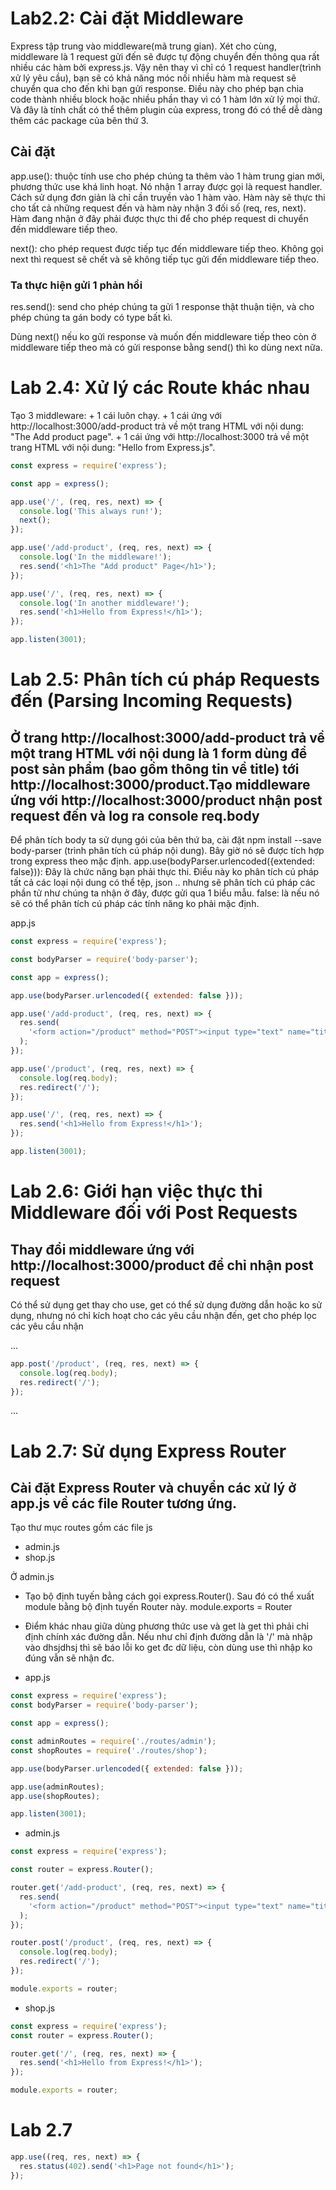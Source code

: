 # Lab2.2: Cài đặt Middleware

Express tập trung vào middleware(mã trung gian). Xét cho cùng, middleware là 1 request gửi đến sẽ được tự động chuyển đến thông qua rất nhiều các hàm bởi express.js. Vậy nên thay vì chỉ có 1 request handler(trình xử lý yêu cầu), bạn sẽ có khả năng móc nối nhiều hàm mà request sẽ chuyển qua cho đến khi bạn gửi response. Điều này cho phép bạn chia code thành nhiều block hoặc nhiều phần thay vì có 1 hàm lớn xử lý mọi thứ. Và đây là tính chất có thể thêm plugin của express, trong đó có thể dễ dàng thêm các package của bên thứ 3.

## Cài đặt

app.use(): thuộc tính use cho phép chúng ta thêm vào 1 hàm trung gian mới, phương thức use khá linh hoạt. Nó nhận 1 array được gọi là request handler.
Cách sử dụng đơn giản là chỉ cần truyền vào 1 hàm vào. Hàm này sẽ thực thi cho tất cả những request đến và hàm này nhận 3 đối số (req, res, next). Hàm đang nhận ở đây phải được thực thi để cho phép request di chuyển đến middleware tiếp theo.

next(): cho phép request được tiếp tục đến middleware tiếp theo. Không gọi next thì request sẽ chết và sẽ không tiếp tục gửi đến middleware tiếp theo.

### Ta thực hiện gửi 1 phản hồi

res.send(): send cho phép chúng ta gửi 1 response thật thuận tiện, và cho phép chúng ta gán body có type bất kì.

Dùng next() nếu ko gửi response và muốn đến middleware tiếp theo còn ở middleware tiếp theo mà có gửi response bằng send() thì ko dùng next nữa.

# Lab 2.4: Xử lý các Route khác nhau

Tạo 3 middleware: + 1 cái luôn chạy. + 1 cái ứng với http://localhost:3000/add-product trả về một trang HTML với nội dung: "The Add product page". + 1 cái ứng với http://localhost:3000 trả về một trang HTML với nội dung: "Hello from Express.js".

```javascript
const express = require('express');

const app = express();

app.use('/', (req, res, next) => {
  console.log('This always run!');
  next();
});

app.use('/add-product', (req, res, next) => {
  console.log('In the middleware!');
  res.send('<h1>The "Add product" Page</h1>');
});

app.use('/', (req, res, next) => {
  console.log('In another middleware!');
  res.send('<h1>Hello from Express!</h1>');
});

app.listen(3001);
```

# Lab 2.5: Phân tích cú pháp Requests đến (Parsing Incoming Requests)

## Ở trang http://localhost:3000/add-product trả về một trang HTML với nội dung là 1 form dùng để post sản phẩm (bao gồm thông tin về title) tới http://localhost:3000/product.Tạo middleware ứng với http://localhost:3000/product nhận post request đến và log ra console req.body

Để phân tích body ta sử dụng gói của bên thứ ba, cài đặt npm install --save body-parser (trình phân tích cú pháp nội dung). Bây giờ nó sẽ được tích hợp trong express theo mặc định.
app.use(bodyParser.urlencoded({extended: false})): Đây là chức năng bạn phải thực thi. Điều này ko phân tích cú pháp tất cả các loại nội dung có thể tệp, json .. nhưng sẽ phân tích cú pháp các phần tử như chúng ta nhận ở đây, được gửi qua 1 biểu mẫu.
false: là nếu nó sẽ có thể phân tích cú pháp các tính năng ko phải mặc định.

app.js

```javascript
const express = require('express');

const bodyParser = require('body-parser');

const app = express();

app.use(bodyParser.urlencoded({ extended: false }));

app.use('/add-product', (req, res, next) => {
  res.send(
    '<form action="/product" method="POST"><input type="text" name="title"><button type="submit">Add Product</button></form>'
  );
});

app.use('/product', (req, res, next) => {
  console.log(req.body);
  res.redirect('/');
});

app.use('/', (req, res, next) => {
  res.send('<h1>Hello from Express!</h1>');
});

app.listen(3001);
```

# Lab 2.6: Giới hạn việc thực thi Middleware đối với Post Requests

## Thay đổi middleware ứng với http://localhost:3000/product để chỉ nhận post request

Có thể sử dụng get thay cho use, get có thể sử dụng đường dẫn hoặc ko sử dụng, nhưng nó chỉ kích hoạt cho các yêu cầu nhận đến, get cho phép lọc các yêu cầu nhận

...

```javascript
app.post('/product', (req, res, next) => {
  console.log(req.body);
  res.redirect('/');
});
```

...

# Lab 2.7: Sử dụng Express Router

## Cài đặt Express Router và chuyển các xử lý ở app.js về các file Router tương ứng.

Tạo thư mục routes gồm các file js

- admin.js
- shop.js

Ở admin.js

- Tạo bộ định tuyến bằng cách gọi express.Router(). Sau đó có thể xuất module bằng bộ định tuyến Router này. module.exports = Router

- Điểm khác nhau giữa dùng phương thức use và get là get thì phải chỉ định chính xác đường dẫn. Nếu như chỉ định đường dẫn là '/' mà nhập vào dhsjdhsj thì sẽ báo lỗi ko get đc dữ liệu, còn dùng use thì nhập ko đúng vẫn sẽ nhận đc.

* app.js

```javascript
const express = require('express');
const bodyParser = require('body-parser');

const app = express();

const adminRoutes = require('./routes/admin');
const shopRoutes = require('./routes/shop');

app.use(bodyParser.urlencoded({ extended: false }));

app.use(adminRoutes);
app.use(shopRoutes);

app.listen(3001);
```

- admin.js

```javascript
const express = require('express');

const router = express.Router();

router.get('/add-product', (req, res, next) => {
  res.send(
    '<form action="/product" method="POST"><input type="text" name="title"><button type="submit">Add Product</button></form>'
  );
});

router.post('/product', (req, res, next) => {
  console.log(req.body);
  res.redirect('/');
});

module.exports = router;
```

- shop.js

```javascript
const express = require('express');
const router = express.Router();

router.get('/', (req, res, next) => {
  res.send('<h1>Hello from Express!</h1>');
});

module.exports = router;
```

# Lab 2.7

```javascript
app.use((req, res, next) => {
  res.status(402).send('<h1>Page not found</h1>');
});
```
